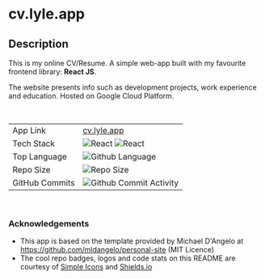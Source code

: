 
# cv.lyle.app

## Description
This is my online CV/Resume. A simple web-app built with my favourite frontend library:  <b>React JS</b>. 

The website presents info such as development projects, work experience and education. Hosted on Google Cloud Platform.

<br />

|                |                                                                                                                                                                                                                                       |
|----------------|---------------------------------------------------------------------------------------------------------------------------------------------------------------------------------------------------------------------------------------|
| App Link       | [cv.lyle.app](https://cv.lyle.app)                                                                                                                                                                                                    | 
| Tech Stack     | <div>![React](https://img.shields.io/badge/react-%2320232a.svg?style=for-the-badge&logo=react&logoColor=%2361DAFB) ![React](https://img.shields.io/badge/GoogleCloud-4285F4.svg?style=for-the-badge&logo=googlecloud&logoColor=white) |
| Top Language   | ![Github Language](https://img.shields.io/github/languages/top/lylio/cv.lyle.app?style=for-the-badge)                                                                                                                                 |
| Repo Size      | ![Repo Size](https://img.shields.io/github/repo-size/lylio/cv.lyle.app?style=for-the-badge)                                                                                                                                           |
| GitHub Commits | ![Github Commit Activity](https://img.shields.io/github/commit-activity/m/lylio/cv.lyle.app?style=for-the-badge)                                                                                                                      |

<br>

### Acknowledgements

- This app is based on the template provided by Michael D'Angelo at https://github.com/mldangelo/personal-site (MIT Licence)
- The cool repo badges, logos and code stats on this README are courtesy of [Simple Icons](https://simpleicons.org) and [Shields.io](https://shields.io)







